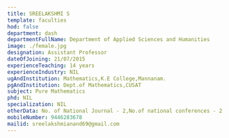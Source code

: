 ```yaml
---
title: SREELAKSHMI S
template: faculties
hod: false
department: dash
departmentFullName: Department of Applied Sciences and Humanities
image: ./female.jpg
designation: Assistant Professor
dateOfJoining: 21/07/2015
experienceTeaching: 14 years
experienceIndustry: NIL
ugAndInstitution: Mathematics,K.E College,Mannanam.
pgAndInstitution: Dept.of Mathematics,CUSAT
subject: Pure Mathematics
phd: NIL
specialization: NIL
otherData: No. of National Journal - 2,No.of national conferences - 2
mobileNumber: 9446283678
mailid: sreelakshmianand69@gmail.com
---
```


